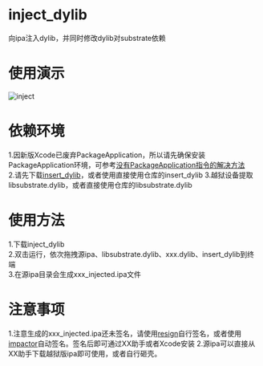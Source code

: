 # inject_dylib
向ipa注入dylib，并同时修改dylib对substrate依赖

# 使用演示
![inject](https://github.com/kevll/inject_dylib/blob/master/screenshots/inject.gif)

# 依赖环境
1.因新版Xcode已废弃PackageApplication，所以请先确保安装PackageApplication环境，可参考[没有PackageApplication指令的解决方法](http://blog.csdn.net/zhuzhiqiang_zhu/article/details/70210794) </br>
2.请先下载[insert_dylib](https://github.com/Tyilo/insert_dylib)，或者使用直接使用仓库的insert_dylib
3.越狱设备提取libsubstrate.dylib，或者直接使用仓库的libsubstrate.dylib

# 使用方法
1.下载inject_dylib</br>
2.双击运行，依次拖拽源ipa、libsubstrate.dylib、xxx.dylib、insert_dylib到终端</br>
3.在源ipa目录会生成xxx_injected.ipa文件

# 注意事项
1.注意生成的xxx_injected.ipa还未签名，请使用[resign](https://github.com/kevll/resign)自行签名，或者使用[impactor](http://www.cydiaimpactor.com/)自动签名。签名后即可通过XX助手或者Xcode安装
2.源ipa可以直接从XX助手下载越狱版ipa即可使用，或者自行砸壳。
